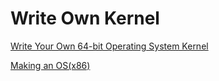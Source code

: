 # Write Own Kernel

[Write Your Own 64-bit Operating System Kernel](https://www.youtube.com/watch?v=FkrpUaGThTQ)  

[Making an OS(x86)](https://www.youtube.com/playlist?list=PLm3B56ql_akNcvH8vvJRYOc7TbYhRs19M)  
